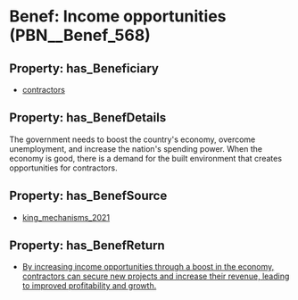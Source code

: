 # Benef: __Income opportunities__ (PBN__Benef_568)

## Property: has_Beneficiary

* [contractors](../Stakeholder/PBN__Stakeholder_179)

## Property: has_BenefDetails

The government needs to boost the country's economy, overcome unemployment, and increase the nation's spending power. When the economy is good, there is a demand for the built environment that creates opportunities for contractors.

## Property: has_BenefSource

* [king_mechanisms_2021](../Article/PBN__Article_115)

## Property: has_BenefReturn

* [By increasing income opportunities through a boost in the economy, contractors can secure new projects and increase their revenue, leading to improved profitability and growth.](../BenefReturn/PBN__BenefReturn_621)

